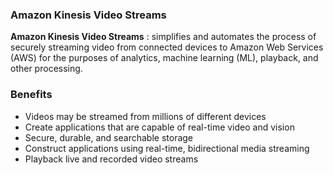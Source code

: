 ### Amazon Kinesis Video Streams 

**Amazon Kinesis Video Streams** : simplifies and automates the process of securely streaming video from connected devices to Amazon Web Services (AWS) for the purposes of analytics, machine learning (ML), playback, and other processing.

### Benefits 

- Videos may be streamed from millions of different devices
- Create applications that are capable of real-time video and vision
- Secure, durable, and searchable storage
- Construct applications using real-time, bidirectional media streaming
- Playback live and recorded video streams
